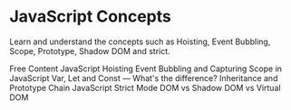 # JavaScript Concepts

Learn and understand the concepts such as Hoisting, Event Bubbling, Scope, Prototype, Shadow DOM and strict.

<ResourceGroupTitle>Free Content</ResourceGroupTitle>
<BadgeLink badgeText='Read' colorScheme="yellow" href='https://developer.mozilla.org/en-US/docs/Glossary/Hoisting'>JavaScript Hoisting</BadgeLink>
<BadgeLink badgeText='Read' colorScheme="yellow" href='https://javascript.info/bubbling-and-capturing'>Event Bubbling and Capturing</BadgeLink>
<BadgeLink badgeText='Read' colorScheme="yellow" href='https://developer.mozilla.org/en-US/docs/Glossary/Scope'>Scope in JavaScript</BadgeLink>
<BadgeLink badgeText='Read' colorScheme="yellow" href='https://www.freecodecamp.org/news/var-let-and-const-whats-the-difference/'>Var, Let and Const — What's the difference?</BadgeLink>
<BadgeLink badgeText='Read' colorScheme="yellow" href='https://developer.mozilla.org/en-US/docs/Web/JavaScript/Inheritance_and_the_prototype_chain'>Inheritance and Prototype Chain</BadgeLink>
<BadgeLink badgeText='Read' colorScheme="yellow" href='https://developer.mozilla.org/en-US/docs/Web/JavaScript/Reference/Strict_mode'>JavaScript Strict Mode</BadgeLink>
<BadgeLink badgeText='Watch' href='https://www.youtube.com/watch?v=7Tok22qxPzQ'>DOM vs Shadow DOM vs Virtual DOM</BadgeLink>
